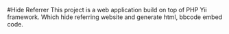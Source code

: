 #Hide Referrer
This project is a web application build on top of  PHP Yii framework. 
Which hide referring website and generate html, bbcode embed code. 